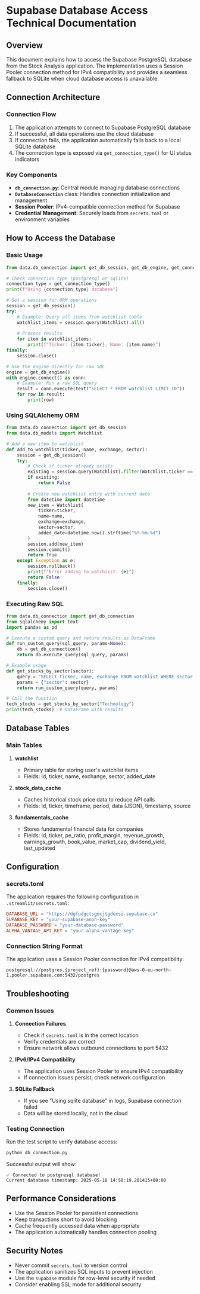 # Supabase Database Access Technical Documentation

## Overview

This document explains how to access the Supabase PostgreSQL database from the Stock Analysis application. The implementation uses a Session Pooler connection method for IPv4 compatibility and provides a seamless fallback to SQLite when cloud database access is unavailable.

## Connection Architecture

### Connection Flow

1. The application attempts to connect to Supabase PostgreSQL database
2. If successful, all data operations use the cloud database
3. If connection fails, the application automatically falls back to a local SQLite database
4. The connection type is exposed via `get_connection_type()` for UI status indicators

### Key Components

- **`db_connection.py`**: Central module managing database connections
- **`DatabaseConnection`** class: Handles connection initialization and management
- **Session Pooler**: IPv4-compatible connection method for Supabase
- **Credential Management**: Securely loads from `secrets.toml` or environment variables

## How to Access the Database

### Basic Usage

```python
from data.db_connection import get_db_session, get_db_engine, get_connection_type

# Check connection type (postgresql or sqlite)
connection_type = get_connection_type()
print(f"Using {connection_type} database")

# Get a session for ORM operations
session = get_db_session()
try:
    # Example: Query all items from watchlist table
    watchlist_items = session.query(Watchlist).all()
    
    # Process results
    for item in watchlist_items:
        print(f"Ticker: {item.ticker}, Name: {item.name}")
finally:
    session.close()

# Use the engine directly for raw SQL
engine = get_db_engine()
with engine.connect() as conn:
    # Example: Run a raw SQL query
    result = conn.execute(text("SELECT * FROM watchlist LIMIT 10"))
    for row in result:
        print(row)
```

### Using SQLAlchemy ORM

```python
from data.db_connection import get_db_session
from data.db_models import Watchlist

# Add a new item to watchlist
def add_to_watchlist(ticker, name, exchange, sector):
    session = get_db_session()
    try:
        # Check if ticker already exists
        existing = session.query(Watchlist).filter(Watchlist.ticker == ticker).first()
        if existing:
            return False
        
        # Create new watchlist entry with current date
        from datetime import datetime
        new_item = Watchlist(
            ticker=ticker,
            name=name,
            exchange=exchange,
            sector=sector,
            added_date=datetime.now().strftime("%Y-%m-%d")
        )
        session.add(new_item)
        session.commit()
        return True
    except Exception as e:
        session.rollback()
        print(f"Error adding to watchlist: {e}")
        return False
    finally:
        session.close()
```

### Executing Raw SQL

```python
from data.db_connection import get_db_connection
from sqlalchemy import text
import pandas as pd

# Execute a custom query and return results as DataFrame
def run_custom_query(sql_query, params=None):
    db = get_db_connection()
    return db.execute_query(sql_query, params)

# Example usage
def get_stocks_by_sector(sector):
    query = "SELECT ticker, name, exchange FROM watchlist WHERE sector = :sector"
    params = {"sector": sector}
    return run_custom_query(query, params)

# Call the function
tech_stocks = get_stocks_by_sector("Technology")
print(tech_stocks)  # DataFrame with results
```

## Database Tables

### Main Tables

1. **watchlist**
   - Primary table for storing user's watchlist items
   - Fields: id, ticker, name, exchange, sector, added_date

2. **stock_data_cache**
   - Caches historical stock price data to reduce API calls
   - Fields: id, ticker, timeframe, period, data (JSON), timestamp, source

3. **fundamentals_cache**
   - Stores fundamental financial data for companies
   - Fields: id, ticker, pe_ratio, profit_margin, revenue_growth, earnings_growth, book_value, market_cap, dividend_yield, last_updated

## Configuration

### secrets.toml

The application requires the following configuration in `.streamlit/secrets.toml`:

```toml
DATABASE_URL = "https://dgfudgctsgmcjtgdoxsi.supabase.co"
SUPABASE_KEY = "your-supabase-anon-key"
DATABASE_PASSWORD = "your-database-password"
ALPHA_VANTAGE_API_KEY = "your-alpha-vantage-key"
```

### Connection String Format

The application uses a Session Pooler connection for IPv4 compatibility:

```
postgresql://postgres.{project_ref}:{password}@aws-0-eu-north-1.pooler.supabase.com:5432/postgres
```

## Troubleshooting

### Common Issues

1. **Connection Failures**
   - Check if `secrets.toml` is in the correct location
   - Verify credentials are correct
   - Ensure network allows outbound connections to port 5432

2. **IPv6/IPv4 Compatibility**
   - The application uses Session Pooler to ensure IPv4 compatibility
   - If connection issues persist, check network configuration

3. **SQLite Fallback**
   - If you see "Using sqlite database" in logs, Supabase connection failed
   - Data will be stored locally, not in the cloud

### Testing Connection

Run the test script to verify database access:

```bash
python db_connection.py
```

Successful output will show:
```
✅ Connected to postgresql database!
Current database timestamp: 2025-05-18 14:50:19.201415+00:00
```

## Performance Considerations

- Use the Session Pooler for persistent connections
- Keep transactions short to avoid blocking
- Cache frequently accessed data when appropriate
- The application automatically handles connection pooling

## Security Notes

- Never commit `secrets.toml` to version control
- The application sanitizes SQL inputs to prevent injection
- Use the `supabase` module for row-level security if needed
- Consider enabling SSL mode for additional security